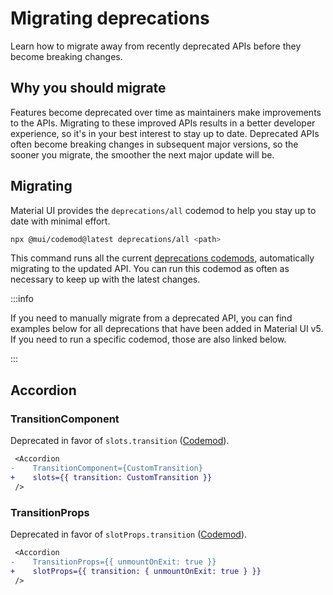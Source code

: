 # Migrating deprecations

<p class="description">Learn how to migrate away from recently deprecated APIs before they become breaking changes.</p>

## Why you should migrate

Features become deprecated over time as maintainers make improvements to the APIs.
Migrating to these improved APIs results in a better developer experience, so it's in your best interest to stay up to date.
Deprecated APIs often become breaking changes in subsequent major versions, so the sooner you migrate, the smoother the next major update will be.

## Migrating

Material UI provides the `deprecations/all` codemod to help you stay up to date with minimal effort.

```bash
npx @mui/codemod@latest deprecations/all <path>
```

This command runs all the current [deprecations codemods](https://github.com/mui/material-ui/tree/master/packages/mui-codemod#deprecations), automatically migrating to the updated API.
You can run this codemod as often as necessary to keep up with the latest changes.

:::info

If you need to manually migrate from a deprecated API, you can find examples below for all deprecations that have been added in Material UI v5.
If you need to run a specific codemod, those are also linked below.

:::

## Accordion

### TransitionComponent

Deprecated in favor of `slots.transition` ([Codemod](https://github.com/mui/material-ui/tree/master/packages/mui-codemod#accordion-props)).

```diff
 <Accordion
-    TransitionComponent={CustomTransition}
+    slots={{ transition: CustomTransition }}
 />
```

### TransitionProps

Deprecated in favor of `slotProps.transition` ([Codemod](https://github.com/mui/material-ui/tree/master/packages/mui-codemod#accordion-props)).

```diff
 <Accordion
-    TransitionProps={{ unmountOnExit: true }}
+    slotProps={{ transition: { unmountOnExit: true } }}
 />
```
